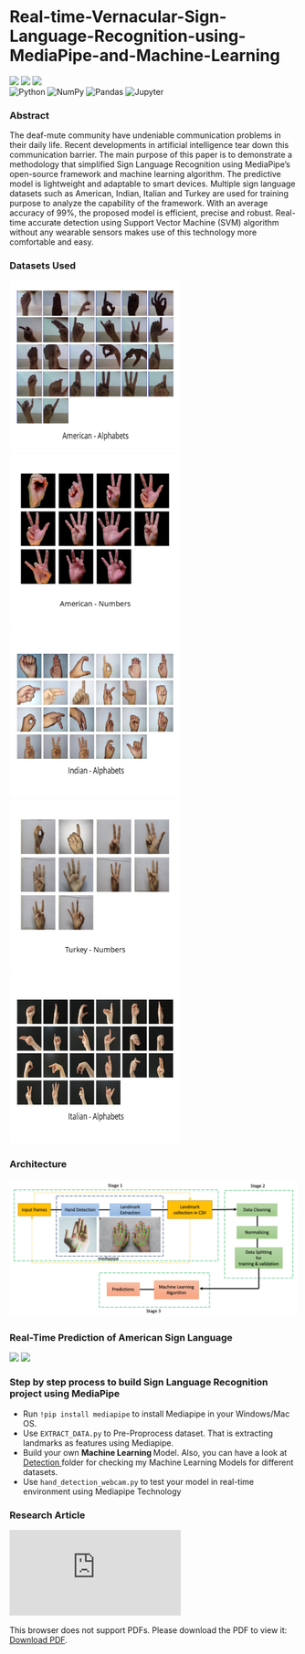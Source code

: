 # Real-time-Vernacular-Sign-Language-Recognition-using-MediaPipe-and-Machine-Learning
<a href="https://www.ijrpr.com/uploads/V2ISSUE5/IJRPR462.pdf"><img src="https://img.shields.io/badge/IJRPR-Publisher-blue"><a/> <a href="https://google.github.io/mediapipe/solutions/hands.html"><img src="https://img.shields.io/badge/Google%20Framework-MediaPipe-brightgreen"/></a> <a href="https://arxiv.org/abs/2006.10214"><img src="https://img.shields.io/badge/MediaPipe-Hands-brightgreen"/></a> <br>
<img alt="Python" src="https://img.shields.io/badge/python-%2314354C.svg?style=for-the-badge&logo=python&logoColor=white"/> <img alt="NumPy" src="https://img.shields.io/badge/numpy-%23013243.svg?style=for-the-badge&logo=numpy&logoColor=white" /> <img alt="Pandas" src="https://img.shields.io/badge/pandas-%23150458.svg?style=for-the-badge&logo=pandas&logoColor=white" /> <img alt="Jupyter" src="https://img.shields.io/badge/Jupyter-%23F37626.svg?style=for-the-badge&logo=Jupyter&logoColor=white" />
  
  
### Abstract 
The deaf-mute community have undeniable communication problems in their daily life. Recent developments in artificial intelligence tear down this communication barrier. The main purpose of this paper is to demonstrate a methodology that simplified Sign Language Recognition using MediaPipe’s open-source framework and machine learning algorithm. The predictive model is lightweight and adaptable to smart devices. Multiple sign language datasets such as American, Indian, Italian and Turkey are used for training purpose to analyze the capability of the framework. With an average accuracy of 99%, the proposed model is efficient, precise and robust. Real-time accurate detection using Support Vector Machine (SVM) algorithm without any wearable sensors makes use of this technology more comfortable and easy.
  
### Datasets Used
 <img src="Figures/Dataset_Images_TABLE%201/american_alphabets.jpg" height="300" width="300"/> <img src="Figures/Dataset_Images_TABLE 1/american_numbers.jpg" height="300" width="300"/>
  <img src="Figures/Dataset_Images_TABLE 1/indian_alphabets.jpg" height="300" width="300"/> <img src="Figures/Dataset_Images_TABLE 1/turkey_numbers.jpg" height="300" width="300"/>
  <img src="Figures/Dataset_Images_TABLE 1/Italian.jpg" height="300" width="300"/>


### Architecture
  <img src="https://github.com/arpita739/Real-time-Vernacular-Sign-Language-Recognition-using-MediaPipe-and-Machine-Learning/blob/master/Figures/FIGURE1.png">
  
### Real-Time Prediction of American Sign Language
  
 <img src="Figures/Real_time_images_FIGURE 4/Screenshot 2021-04-05 at 10.44.55 PM_auto_x2.png" width="400"/> <img src="Figures/Real_time_images_FIGURE 4/Screenshot 2021-04-05 at 10.46.01 PM_auto_x2.png" width="400"/>
  
### Step by step process to build Sign Language Recognition project using MediaPipe
  <ul>
  <li>Run <code>!pip install mediapipe</code> to install Mediapipe in your Windows/Mac OS.</li>
  <li>Use <code>EXTRACT_DATA.py</code> to Pre-Proprocess dataset. That is extracting landmarks as features using Mediapipe.</li>
  <li>Build your own <strong> Machine Learning </strong> Model. Also, you can have a look at <a href="https://github.com/arpita739/Real-time-Vernacular-Sign-Language-Recognition-using-MediaPipe-and-Machine-Learning/tree/master/Detection"/> Detection </a> folder for checking my Machine Learning Models for different datasets.</li>
  <li>Use <code>hand_detection_webcam.py</code> to test your model in real-time environment using Mediapipe Technology</li>
  </ul>
  
### Research Article
<object data="https://www.ijrpr.com/uploads/V2ISSUE5/IJRPR462.pdf" type="application/pdf" width="700px" height="700px">
    <embed src="https://www.ijrpr.com/uploads/V2ISSUE5/IJRPR462.pdf">
        <p>This browser does not support PDFs. Please download the PDF to view it: <a href="https://www.ijrpr.com/uploads/V2ISSUE5/IJRPR462.pdf">Download PDF</a>.</p>
    </embed>
</object>


  
  
  
  
  
 
  
